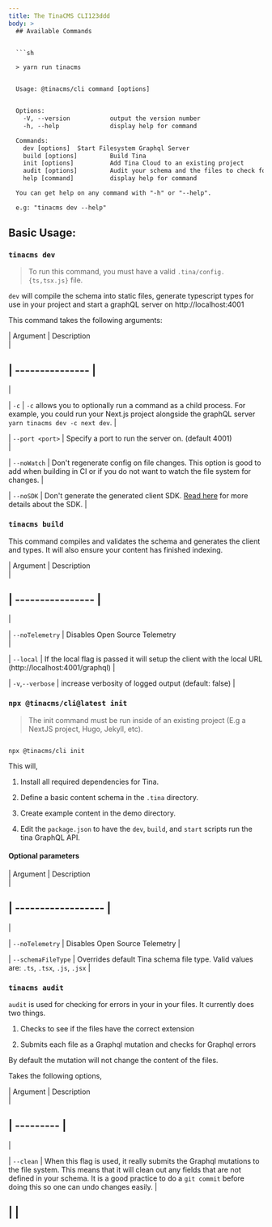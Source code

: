 ```yaml
---
title: The TinaCMS CLI123ddd
body: >
  ## Available Commands


  ```sh

  > yarn run tinacms


  Usage: @tinacms/cli command [options]


  Options:
    -V, --version           output the version number
    -h, --help              display help for command

  Commands:
    dev [options]  Start Filesystem Graphql Server
    build [options]         Build Tina
    init [options]          Add Tina Cloud to an existing project
    audit [options]         Audit your schema and the files to check for errors
    help [command]          display help for command

  You can get help on any command with "-h" or "--help".

  e.g: "tinacms dev --help"

  ```


  ## Basic Usage:


  ### `tinacms dev`


  > To run this command, you must have a valid `.tina/config.{ts,tsx.js}` file.


  `dev` will compile the schema into static files, generate typescript types for
  use in your project and start a graphQL server on http://localhost:4001


  This command takes the following arguments:


  | Argument        |
  Description                                                                                                                                                                 
  |

  | --------------- |
  ----------------------------------------------------------------------------------------------------------------------------------------------------------------------------
  |

  | `-c`            | `-c` allows you to optionally run a command as a child
  process. For example, you could run your Next.js project alongside the graphQL
  server `yarn tinacms dev -c next dev`. |

  | `--port <port>` | Specify a port to run the server on. (default
  4001)                                                                                                                         
  |

  | `--noWatch`     | Don't regenerate config on file changes. This option is
  good to add when building in CI or if you do not want to watch the file system
  for changes.                          |

  | `--noSDK`       | Don't generate the generated client SDK. [Read
  here](/docs/graphql/client/ "") for more details about the
  SDK.                                                                  |


  ### `tinacms build`


  This command compiles and validates the schema and generates the client and
  types. It will also ensure your content has finished indexing.


  | Argument         |
  Description                                                                                            
  |

  | ---------------- |
  -------------------------------------------------------------------------------------------------------
  |

  | `--noTelemetry`  | Disables Open Source
  Telemetry                                                                         
  |

  | `--local`        | If the local flag is passed it will setup the client with
  the local URL (http://localhost:4001/graphql) |

  | `-v`,`--verbose` | increase verbosity of logged output (default:
  false)                                                    |


  ### `npx @tinacms/cli@latest init`


  > The init command must be run inside of an existing project (E.g a NextJS
  project, Hugo, Jekyll, etc).


  ```bash,copy

  npx @tinacms/cli init

  ```


  This will,


  1. Install all required dependencies for Tina.

  2. Define a basic content schema in the `.tina` directory.

  3. Create example content in the demo directory.

  4. Edit the `package.json` to have the `dev`, `build`, and `start` scripts run
  the tina GraphQL API.


  #### Optional parameters


  | Argument           |
  Description                                                                            
  |

  | ------------------ |
  ---------------------------------------------------------------------------------------
  |

  | `--noTelemetry`    | Disables Open Source
  Telemetry                                                          |

  | `--schemaFileType` | Overrides default Tina schema file type. Valid values
  are: `.ts`, `.tsx`, `.js`, `.jsx` |


  ### `tinacms audit`


  `audit` is used for checking for errors in your in your files. It currently
  does two things.


  1. Checks to see if the files have the correct extension

  2. Submits each file as a Graphql mutation and checks for Graphql errors


  By default the mutation will not change the content of the files.


  Takes the following options,


  | Argument  |
  Description                                                                                                                                                                                                                                                       
  |

  | --------- |
  ------------------------------------------------------------------------------------------------------------------------------------------------------------------------------------------------------------------------------------------------------------------
  |

  | `--clean` | When this flag is used, it really submits the Graphql mutations
  to the file system. This means that it will clean out any fields that are not
  defined in your schema. It is a good practice to do a `git commit` before
  doing this so one can undo changes easily. |

  |           |
---
```


